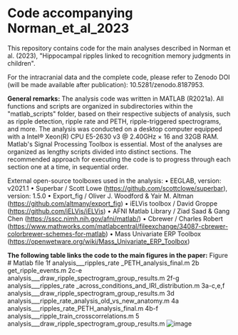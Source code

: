 # Code accompanying Norman_et_al_2023

﻿This repository contains code for the main analyses described in Norman et al. (2023), "Hippocampal ripples linked to recognition memory judgments in children".

For the intracranial data and the complete code, please refer to Zenodo DOI (will be made available after publication): 10.5281/zenodo.8187953.

**General remarks:**
The analysis code was written in MATLAB (R2021a). All functions and scripts are organized in subdirectories within the "matlab_scripts" folder, based on their respective subjects of analysis, such as ripple detection, ripple rate and PETH, ripple-triggered spectrograms, and more.
The analysis was conducted on a desktop computer equipped with a Intel® Xeon(R) CPU E5-2630 v3 @ 2.40GHz × 16 and 32GB RAM. Matlab's Signal Processing Toolbox is essential.
Most of the analyses are organized as lengthy scripts divided into distinct sections. The recommended approach for executing the code is to progress through each section one at a time, in sequential order.

External open-source toolboxes used in the analysis:
•	EEGLAB, version: v2021.1
•	Superbar / Scott Lowe (https://github.com/scottclowe/superbar), version: 1.5.0
•	Export_fig / Oliver J. Woodford & Yair M. Altman (https://github.com/altmany/export_fig)
•	iELVis toolbox / David Groppe (https://github.com/iELVis/iELVis)
•	AFNI Matlab Library / Ziad Saad & Gang Chen (https://sscc.nimh.nih.gov/afni/matlab/)
•	Cbrewer / Charles Robert (https://www.mathworks.com/matlabcentral/fileexchange/34087-cbrewer-colorbrewer-schemes-for-matlab)
•	Mass Univariate ERP Toolbox (https://openwetware.org/wiki/Mass_Univariate_ERP_Toolbox)

**The following table links the code to the main figures in the paper:**
Figure #	Matlab file
1f	analysis___ripples_rate _PETH_analysis_final.m
2b	get_ripple_events.m
2c-e	analysis___draw_ripple_spectrogram_group_results.m
2f-g	analysis___ripples_rate _across_conditions_and_IRI_distribution.m
3a-c,e,f	analysis___draw_ripple_spectrogram_group_results.m
3d	analysis___ripple_rate_analysis_old_vs_new_anatomy.m
4a	analysis___ripples_rate_PETH_analysis_final.m
4b-f	analysis___ripple_train_crosscorrelations.m
5	analysis___draw_ripple_spectrogram_group_results.m
![image](https://github.com/itziknorman/Norman_et_al_2023/assets/59057794/ffffd68d-0a5b-4511-9ebf-d3878ff001cc)




